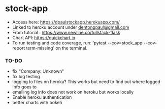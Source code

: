 # stock-app
- Access here: https://dpaulstockapp.herokuapp.com/
- Linked to heroku account under dentongpaul@gmail.com
- From tutorial : https://www.newline.co/fullstack-flask
- Chart API: https://quickchart.io
- To run testing and code coverage, run: 'pytest --cov=stock_app --cov-report term-missing' on the terminal.

### TO-DO
- fix "Company: Unknown"
- fix log testing
- logging to files on heroku? This works but need to find out where logged info goes to
- emailing log info does not work on heroku but works locally
- Enable heroku authentication
- better charts with bokeh